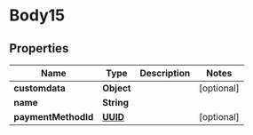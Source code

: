 
# Body15

## Properties
Name | Type | Description | Notes
------------ | ------------- | ------------- | -------------
**customdata** | **Object** |  |  [optional]
**name** | **String** |  | 
**paymentMethodId** | [**UUID**](UUID.md) |  |  [optional]



